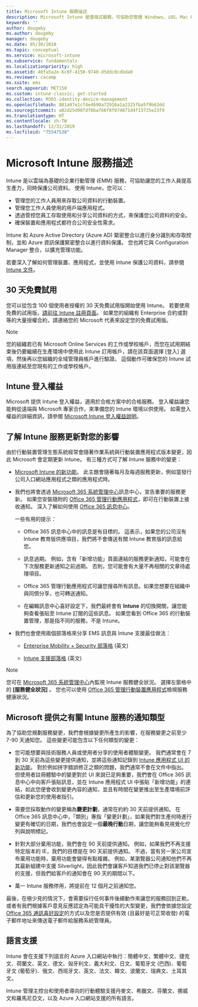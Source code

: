 ```yaml
---
title: Microsoft Intune 服務描述
description: Microsoft Intune 是雲端式服務，可協助您管理 Windows、iOS、Mac OS X、Android 和 Windows Mobile 裝置。
keywords: ''
author: dougeby
ms.author: dougeby
manager: dougeby
ms.date: 05/30/2018
ms.topic: conceptual
ms.service: microsoft-intune
ms.subservice: fundamentals
ms.localizationpriority: high
ms.assetid: 40fa5a2e-6c0f-4150-9740-d5ddc0cdbda0
ms.reviewer: cacamp
ms.suite: ems
search.appverid: MET150
ms.custom: intune-classic; get-started
ms.collection: M365-identity-device-management
ms.openlocfilehash: 881a97e1cf4e4690a72916a1a2325fba5f9b63dd
ms.sourcegitcommit: a82d25d98fdf0ba766f8f074871d4f13725e23f9
ms.translationtype: HT
ms.contentlocale: zh-TW
ms.lasthandoff: 12/31/2019
ms.locfileid: "75547538"
---
```

# <a name="microsoft-intune-service-description"></a>Microsoft Intune 服務描述

Intune 是以雲端為基礎的企業行動管理 (EMM) 服務，可協助讓您的工作人員提高生產力，同時保護公司資料。 使用 Intune，您可以︰
* 管理您的工作人員用來存取公司資料的行動裝置。
* 管理您工作人員使用的用戶端應用程式。
* 透過管控您員工存取使用和分享公司資料的方式，來保護您公司資料的安全。
* 確保裝置和應用程式都符合公司安全性需求。

Intune 和 Azure Active Directory (Azure AD) 緊密整合以進行身分識別和存取控制，並和 Azure 資訊保護緊密整合以進行資料保護。 您也將它與 Configuration Manager 整合，以擴充管理功能。

若要深入了解如何管理裝置、應用程式，並使用 Intune 保護公司資料，請參閱 [Intune 文件](../index.yml)。

## <a name="30-day-free-trial"></a>30 天免費試用
您可以從包含 100 個使用者授權的 30 天免費試用版開始使用 Intune。 若要使用免費的試用版，[請前往 Intune 註冊頁面](https://admin.microsoft.com/Signup/Signup.aspx?OfferId=40BE278A-DFD1-470a-9EF7-9F2596EA7FF9&dl=INTUNE_A&ali=1#0%20)。 如果您的組織有 Enterprise 合約或對等的大量授權合約，請連絡您的 Microsoft 代表來設定您的免費試用版。

> [!NOTE]
> 您的組織若已有 Microsoft Online Services 的工作或學校帳戶，而您在試用期結束後仍要繼續在生產環境中使用此 Intune 訂用帳戶，請在該頁面選擇 [登入]  選項，然後再以您組織的全域管理員帳戶進行驗證。 這個動作可確保您的 Intune 試用版連結至您現有的工作或學校帳戶。

<!--- For a list of settings that you can set up on mobile devices, see:

- [Enrolled device management capabilities of Microsoft Intune](introduction-intune.md)

- [Hybrid mobile device management (MDM) with Configuration Manager and Microsoft Intune](/sccm/mdm/understand/hybrid-mobile-device-management)

For more about Configuration Manager, see [Documentation for Microsoft Endpoint Configuration Manager](/sccm/index).--->
## <a name="intune-onboarding-benefit"></a>Intune 登入權益
Microsoft 提供 Intune 登入權益，適用於合格方案中的合格服務。 登入權益讓您能夠從遠端與 Microsoft 專家合作，來準備您的 Intune 環境以供使用。 如需登入權益的詳細資訊，請參閱 [Microsoft Intune 登入權益說明](http://go.microsoft.com/fwlink/?LinkId=619281)。


## <a name="learn-how-intune-service-updates-affect-you"></a>了解 Intune 服務更新對您的影響

由於行動裝置管理生態系統經常會隨著作業系統與行動裝置應用程式版本變更，因此 Microsoft 會定期更新 Intune。 有三種方式可了解 Intune 服務中的變更：

- [Microsoft Intune 的新功能](whats-new.md)。 此主題會隨著每月及每週服務更新，例如當發行公司入口網站應用程式之類的應用程式時。

- 我們也將會透過 [Microsoft 365 系統管理中心](https://admin.microsoft.com/)訊息中心，宣告重要的服務更新。 如果您安裝隨附的 [Office 365 管理行動應用程式](https://support.office.com/article/Office-365-Admin-Mobile-App-e16f6421-2a1a-4142-bf9d-9846600a060a)，即可在行動裝置上接收通知。 深入了解如何使用 [Office 365 訊息中心](https://support.office.com/client/results?Shownav=true&ns=O365ENTADMIN&version=15&ver=15&HelpID=O365E_MCManageUpdates)。

  一些有用的提示：

  - Office 365 訊息中心中的訊息是有目標的。 這表示，如果您的公司沒有 Intune 教育版供應項目，我們將不會傳送有關 Intune 教育版的訊息給您。

  - 訊息過期。 例如，含有「新增功能」頁面連結的服務更新通知，可能會在下次服務更新通知之前過期。 否則，您可能會有大量不再相關的文章待處理項目。

  - Office 365 管理行動應用程式可讓您搜尋所有訊息。如果您想要在組織中與同儕分享，也可轉送通知。

  - 在編輯訊息中心喜好設定下，我們最終會有 **Intune** 的切換開關，讓您能夠查看張貼至 Intune 訂閱的這些訊息。 如果您看到 Office 365 的行動裝置管理，那是指不同的服務，不是 Intune。

- 我們也會使用兩個部落格來分享 EMS 訊息與 Intune 支援最佳做法：

  - [Enterprise Mobility + Security 部落格](https://blogs.technet.microsoft.com/enterprisemobility/) \(英文\)

  - [Intune 支援部落格](https://blogs.technet.microsoft.com/intunesupport/) \(英文\)

> [!Note]
> 您可在 [Microsoft 365 系統管理中心](https://admin.microsoft.com)內監視 Intune 服務健全狀況。 選擇左窗格中的 **[服務健全狀況]** 。 您也可以使用 [Office 365 管理行動裝置應用程式](https://support.office.com/article/Office-365-Admin-Mobile-App-e16f6421-2a1a-4142-bf9d-9846600a060a)檢視服務健康狀況。

## <a name="types-of-notices-microsoft-provides-about-the-intune-service"></a>Microsoft 提供之有關 Intune 服務的通知類型

為了協助您規劃服務變更，我們會根據變更所產生的影響，在服務變更之前至少 7-90 天通知您。 這些變更可能包含以下任何類型的變更：

- 您可能想要與技術服務人員或使用者分享的使用者體驗變更。 我們通常會在 7 到 30 天前為這些變更提供通知，並將這些通知記錄到 [Intune 應用程式 UI 的新功能](whats-new-app-ui.md)。 對於例如拼字錯誤修正之類的問題，我們通常不會在文件中指出。 但使用者註冊體驗中的變更對於 UI 來說已足夠重要，我們會在 Office 365 訊息中心中向客戶張貼訊息，並在 Intune 應用程式 UI 中張貼「新增功能」的連結，如此您便會收到變更內容的通知，並且有時間在變更推出至生產環境前評估和更新您的使用者指引。

- 需要您採取動作的變更稱為**變更計劃**，通常在約約 30 天前提供通知。 在 Office 365 訊息中心中，「類別」專指「變更計劃」，如果我們對生產何時進行變更有確切的日期，我們也會設定一個**最晚行動**日期，讓您能夠看見視覺化佇列與說明標記。

- 針對大部分棄用功能，我們會在 90 天前提供通知。 例如，如果我們不再支援特定版本的 IE，我們的目標是在 90 天前提供通知。 不過，當有另一家公司宣布棄用功能時，棄用功能會變得有點複雜。 例如，某瀏覽器公司通知他們不再其最新組建中支援 Silverlight，因此我們會讓客戶知道我們已停止對該瀏覽器的支援，但我們給客戶的通知會在 90 天的期間以下。

- 萬一 Intune 服務停用，將提前在 12 個月之前通知您。

最後，在極少見的情況下，會需要採行任何事件後續動作來讓您的服務回到正軌，或者有我們根據客戶意見反應認定為可能具干擾性的大型變更，我們會依據您設定 [Office 365 通訊喜好設定](https://support.office.com/article/Change-your-contact-preferences-for-communications-from-Microsoft-6f70de1b-a64d-4498-bfbd-be8c83a9c0fc)的方式以及您是否提供有效 (且最好是可正常收發) 的電子郵件地址來傳送電子郵件給服務系統管理員。  


<!--- ## Choose the management solution that’s right for you
You can set up Intune in several ways to manage and help protect your company's mobile devices and computers (referred to as **devices** in this article).

- **Intune stand-alone configuration.** Use the web-based admin console in Intune to manage devices in your organization. Intune can be used without any on-premises IT infrastructure. If you use Intune with Active Directory Domain Services, you can use domain user accounts that you manage with Domain Services with Intune.

- **Intune with Microsoft Endpoint Configuration Manager.** Use the Configuration Manager management console to manage computers and mobile devices in your enterprise. This configuration can help you to manage all your organization’s devices through a single console, the Configuration Manager Admin Console. Configuration Manager supports large numbers of mobile devices, servers, and computers. For more about Configuration Manager, see [Hybrid mobile device management (MDM) with Configuration Manager and Microsoft Intune](/sccm/mdm/understand/hybrid-mobile-device-management). For more help deciding which approach is right for you, see [Choose between Microsoft Intune standalone and hybrid mobile device management with Configuration Manager](/sccm/mdm/understand/choose-between-standalone-intune-and-hybrid-mobile-device-management).--->

## <a name="language-support"></a>語言支援
Intune 會在支援下列語言的 Azure 入口網站中執行：簡體中文、繁體中文、捷克文、荷蘭文、英文、德文、匈牙利文、義大利文、日文、葡萄牙文 (巴西)、葡萄牙文 (葡萄牙)、俄文、西班牙文、英文、法文、韓文、波蘭文、瑞典文、土耳其文。

Intune 管理主控台和使用者導向的行動體驗支援丹麥文、希臘文、芬蘭文、挪威文和羅馬尼亞文，以及 Azure 入口網站支援的所有語言。

<!--- ## Learn more about Intune
Use these resources to learn more about Intune:

- The [Microsoft Intune Trust Center](https://www.microsoft.com/server-cloud/products/intune-trust-center/) provides information about the security, privacy, and compliance practices of Intune, and it describes some of Intune's certifications.

- [Enrolled device management capabilities of Microsoft Intune](introduction-intune.md)--->
